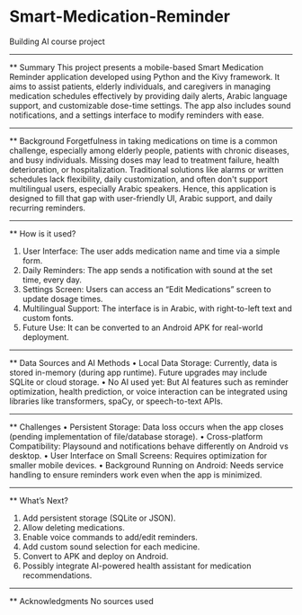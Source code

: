 # Smart-Medication-Reminder
Building AI course project

________________________________________
** Summary
This project presents a mobile-based Smart Medication Reminder application developed using Python and the Kivy framework. It aims to assist patients, elderly individuals, and caregivers in managing medication schedules effectively by providing daily alerts, Arabic language support, and customizable dose-time settings. The app also includes sound notifications, and a settings interface to modify reminders with ease.
________________________________________
** Background
Forgetfulness in taking medications on time is a common challenge, especially among elderly people, patients with chronic diseases, and busy individuals. Missing doses may lead to treatment failure, health deterioration, or hospitalization.
Traditional solutions like alarms or written schedules lack flexibility, daily customization, and often don't support multilingual users, especially Arabic speakers. Hence, this application is designed to fill that gap with user-friendly UI, Arabic support, and daily recurring reminders.
________________________________________
** How is it used?
1.	User Interface: The user adds medication name and time via a simple form.
2.	Daily Reminders: The app sends a notification with sound at the set time, every day.
3.	Settings Screen: Users can access an “Edit Medications” screen to update dosage times.
4.	Multilingual Support: The interface is in Arabic, with right-to-left text and custom fonts.
5.	Future Use: It can be converted to an Android APK for real-world deployment.
________________________________________
** Data Sources and AI Methods
•	Local Data Storage: Currently, data is stored in-memory (during app runtime). Future upgrades may include SQLite or cloud storage.
•	No AI used yet: But AI features such as reminder optimization, health prediction, or voice interaction can be integrated using libraries like transformers, spaCy, or speech-to-text APIs.
________________________________________
** Challenges
•	Persistent Storage: Data loss occurs when the app closes (pending implementation of file/database storage).
•	Cross-platform Compatibility: Playsound and notifications behave differently on Android vs desktop.
•	User Interface on Small Screens: Requires optimization for smaller mobile devices.
•	Background Running on Android: Needs service handling to ensure reminders work even when the app is minimized.
________________________________________
** What’s Next?
1.	Add persistent storage (SQLite or JSON).
2.	Allow deleting medications.
3.	Enable voice commands to add/edit reminders.
4.	Add custom sound selection for each medicine.
5.	Convert to APK and deploy on Android.
6.	Possibly integrate AI-powered health assistant for medication recommendations.
________________________________________
** Acknowledgments
No sources used

